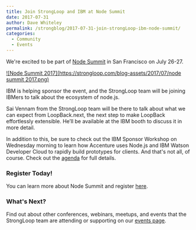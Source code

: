 ```yaml
---
title: Join StrongLoop and IBM at Node Summit
date: 2017-07-31
author: Dave Whiteley
permalink: /strongblog/2017-07-31-join-strongLoop-ibm-node-summit/
categories:
  - Community
  - Events
---
```


We're excited to be part of [Node Summit](http://www.nodesummit.com/) in San Francisco on July 26-27.

[![Node Summit 2017](https://strongloop.com/blog-assets/2017/07/node summit 2017.png)](http://www.nodesummit.com/)

<!--more-->
IBM is helping sponsor the event, and the StrongLoop team will be joining IBMers to talk about the ecosystem of node.js.

Sai Vennam from the StrongLoop team will be there to talk about what we can expect from LoopBack.next, the next step to make LoopBack effortlessly extensible. He’ll be available at the IBM booth to discuss it in more detail.

In addition to this, be sure to check out the IBM Sponsor Workshop on Wednesday morning to learn how Accenture uses Node.js and IBM Watson Developer Cloud to rapidly build prototypes for clients. And that's not all, of course. Check out the [agenda](http://www.nodesummit.com/agenda/) for full details.

### Register Today!

You can learn more about Node Summit and register [here](http://www.nodesummit.com/registration/).

### What's Next?

Find out about other conferences, webinars, meetups, and events that the StrongLoop team are attending or supporting on our [events page](https://strongloop.com/events/).

